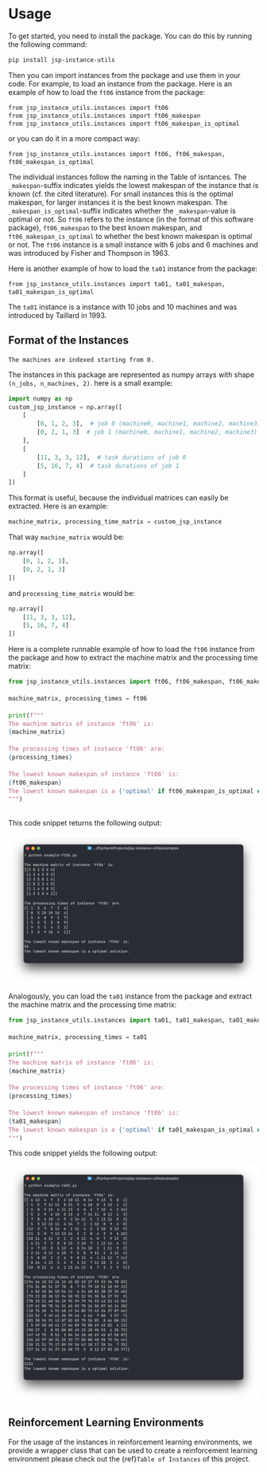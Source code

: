 # Usage

To get started, you need to install the package. You can do this by running the following command:

```bash
pip install jsp-instance-utils
```
Then you can import instances from the package and use them in your code. For example, to load an instance from the package.
Here is an example of how to load the `ft06` instance from the package:
```
from jsp_instance_utils.instances import ft06
from jsp_instance_utils.instances import ft06_makespan
from jsp_instance_utils.instances import ft06_makespan_is_optimal
```
or you can do it in a more compact way:
```
from jsp_instance_utils.instances import ft06, ft06_makespan, ft06_makespan_is_optimal
```

The individual instances follow the naming in the Table of isntances.
The `_makespan`-suffix indicates yields the lowest makespan of the instance that is known (cf. the cited literature).
For small instances this is the optimal makespan, for larger instances it is the best known makespan.
The `_makespan_is_optimal`-suffix indicates whether the `_makespan`-value is optimal or not.
So `ft06` refers to the instance (in the format of this software package), `ft06_makespan` to the best known makespan, and `ft06_makespan_is_optimal` to whether the best known makespan is optimal or not.
The `ft06` instance is a small instance with 6 jobs and 6 machines and was introduced by Fisher and Thompson in 1963.

Here is another example of how to load the `ta01` instance from the package:
```
from jsp_instance_utils.instances import ta01, ta01_makespan, ta01_makespan_is_optimal
```
The `ta01` instance is a instance with 10 jobs and 10 machines and was introduced by Taillard in 1993.

## Format of the Instances

```{note}
The machines are indexed starting from 0.
```

The instances in this package are represented as numpy arrays with shape `(n_jobs, n_machines, 2)`.
here is a small example:

```python
import numpy as np
custom_jsp_instance = np.array([
    [
        [0, 1, 2, 3],  # job 0 (machine0, machine1, machine2, machine3)
        [0, 2, 1, 3]  # job 1 (machine0, machine1, machine2, machine3)
    ],
    [
        [11, 3, 3, 12],  # task durations of job 0
        [5, 16, 7, 4]  # task durations of job 1
    ]
])
```
This format is useful, because the individual matrices can easily be extracted.
Here is an example:

```python
machine_matrix, processing_time_matrix = custom_jsp_instance
```
That way `machine_matrix` would be:

```python
np.array([
    [0, 1, 2, 3],
    [0, 2, 1, 3]
])
```
and `processing_time_matrix` would be:

```python
np.array([
    [11, 3, 3, 12],
    [5, 16, 7, 4]
])
```

Here is a complete runnable example of how to load the `ft06` instance from the package and how to extract the machine matrix and the processing time matrix:

```python
from jsp_instance_utils.instances import ft06, ft06_makespan, ft06_makespan_is_optimal

machine_matrix, processing_times = ft06

print(f"""
The machine matrix of instance 'ft06' is:
{machine_matrix}

The processing times of instance 'ft06' are:
{processing_times}

The lowest known makespan of instance 'ft06' is:
{ft06_makespan}
The lowest known makespan is a {'optimal' if ft06_makespan_is_optimal else 'not necessarily optimal'} solution.
""")
    
```

This code snippet returns the following output:

![ft06_screenshot](https://github.com/Alexander-Nasuta/jsp-instance-utils/blob/main/docs/source/_static/ft06_screenshot.png)

Analogously, you can load the `ta01` instance from the package and extract the machine matrix and the processing time matrix:

```python
from jsp_instance_utils.instances import ta01, ta01_makespan, ta01_makespan_is_optimal

machine_matrix, processing_times = ta01

print(f"""
The machine matrix of instance 'ft06' is:
{machine_matrix}

The processing times of instance 'ft06' are:
{processing_times}

The lowest known makespan of instance 'ft06' is:
{ta01_makespan}
The lowest known makespan is a {'optimal' if ta01_makespan_is_optimal else 'not necessarily optimal'} solution.
""")
```

This code snippet yields the following output:

![ta01_screenshot](https://github.com/Alexander-Nasuta/jsp-instance-utils/blob/main/docs/source/_static/ta01-screenshot.png)

## Reinforcement Learning Environments

For the usage of the instances in reinforcement learning environments, we provide a wrapper class that can be used to create a reinforcement learning environment please check out the {ref}`Table of Instances` of this project. 
